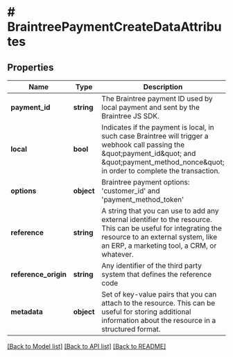 # # BraintreePaymentCreateDataAttributes

## Properties

Name | Type | Description | Notes
------------ | ------------- | ------------- | -------------
**payment_id** | **string** | The Braintree payment ID used by local payment and sent by the Braintree JS SDK. | [optional]
**local** | **bool** | Indicates if the payment is local, in such case Braintree will trigger a webhook call passing the \&quot;payment_id\&quot; and \&quot;payment_method_nonce\&quot; in order to complete the transaction. | [optional]
**options** | **object** | Braintree payment options: &#39;customer_id&#39; and &#39;payment_method_token&#39; | [optional]
**reference** | **string** | A string that you can use to add any external identifier to the resource. This can be useful for integrating the resource to an external system, like an ERP, a marketing tool, a CRM, or whatever. | [optional]
**reference_origin** | **string** | Any identifier of the third party system that defines the reference code | [optional]
**metadata** | **object** | Set of key-value pairs that you can attach to the resource. This can be useful for storing additional information about the resource in a structured format. | [optional]

[[Back to Model list]](../../README.md#models) [[Back to API list]](../../README.md#endpoints) [[Back to README]](../../README.md)
